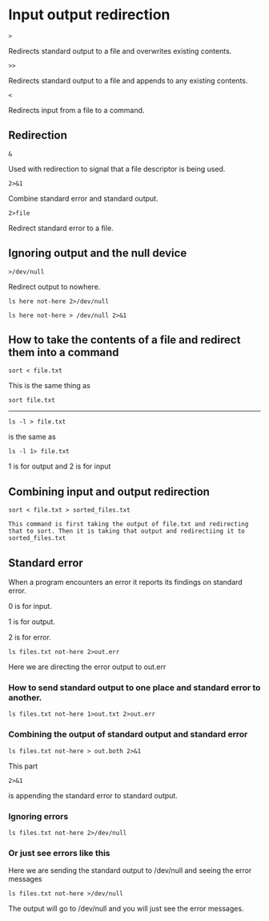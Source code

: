 # Input output redirection

	>

Redirects standard output to a file and overwrites existing contents.

	>>

Redirects standard output to a file and appends to any existing contents.

	<

Redirects input from a file to a command.

## Redirection

	&

Used with redirection to signal that a file descriptor is being used.

	2>&1

Combine standard error and standard output.

	2>file

Redirect standard error to a file.

## Ignoring output and the null device

	>/dev/null

Redirect output to nowhere.

	ls here not-here 2>/dev/null

	ls here not-here > /dev/null 2>&1

## How to take the contents of a file and redirect them into a command

	sort < file.txt

This is the same thing as

	sort file.txt

---

	ls -l > file.txt

is the same as

	ls -l 1> file.txt

1 is for output and 2 is for input

## Combining input and output redirection

	sort < file.txt > sorted_files.txt

	This command is first taking the output of file.txt and redirecting that to sort. Then it is taking that output and redirectiing it to 
	sorted_files.txt

## Standard error

When a program encounters an error it reports its findings on standard error.

0 is for input.

1 is for output.

2 is for error.

	ls files.txt not-here 2>out.err

Here we are directing the error output to out.err

### How to send standard output to one place and standard error to another.

	ls files.txt not-here 1>out.txt 2>out.err

### Combining the output of standard output and standard error

	ls files.txt not-here > out.both 2>&1

This part

	2>&1

is appending the standard error to standard output.

### Ignoring errors

	ls files.txt not-here 2>/dev/null

### Or just see errors like this

Here we are sending the standard output to /dev/null and seeing the error messages

	ls files.txt not-here >/dev/null

The output will go to /dev/null and you will just see the error messages.

